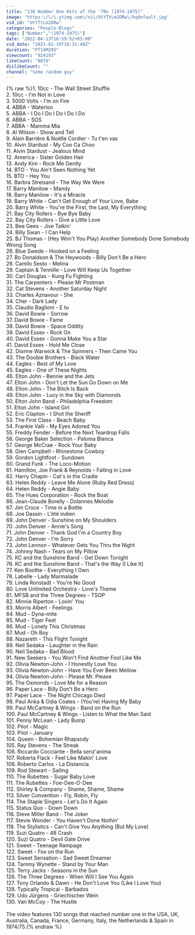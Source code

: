 ```yaml
---
title: "130 Number One Hits of the '70s (1974-1975)"
image: "https:\/\/i.ytimg.com\/vi\/UtYTtLm2DRw\/hqdefault.jpg"
vid_id: "UtYTtLm2DRw"
categories: "People-Blogs"
tags: ["Number","(1974-1975)"]
date: "2022-04-13T16:59:52+03:00"
vid_date: "2021-01-19T18:31:48Z"
duration: "PT14M29S"
viewcount: "924193"
likeCount: "8076"
dislikeCount: ""
channel: "Some random guy"
---
```

{% raw %}1. 10cc - The Wall Street Shuffle<br />2. 10cc - I'm Not in Love<br />3. 5000 Volts - I'm on Fire<br />4. ABBA - Waterloo<br />5. ABBA - I Do I Do I Do I Do I Do<br />6. ABBA - SOS<br />7. ABBA - Mamma Mia<br />8. Al Wilson - Show and Tell<br />9. Alain Barrière &amp; Noëlle Cordier - Tu t'en vas<br />10. Alvin Stardust - My Coo Ca Choo<br />11. Alvin Stardust - Jealous Mind<br />12. America - Sister Golden Hair<br />13. Andy Kim - Rock Me Gently<br />14. BTO - You Ain't Seen Nothing Yet<br />15. BTO - Hey You<br />16. Barbra Streisand - The Way We Were<br />17. Barry Manilow - Mandy<br />18. Barry Manilow - It's a Miracle<br />19. Barry White - Can't Get Enough of Your Love, Babe<br />20. Barry White - You're the First, the Last, My Everything<br />21. Bay City Rollers - Bye Bye Baby<br />22. Bay City Rollers - Give a Little Love<br />23. Bee Gees - Jive Talkin'<br />24. Billy Swan - I Can Help<br />25. BJ Thomas - (Hey Won't You Play) Another Somebody Done Somebody Wrong Song<br />26. Blue Swede - Hooked on a Feeling<br />27. Bo Donaldson &amp; The Heywoods - Billy Don't Be a Hero<br />28. Camilo Sesto - Melina<br />29. Captain &amp; Tennille - Love Will Keep Us Together<br />30. Carl Douglas - Kung Fu Fighting<br />31. The Carpenters - Please Mr Postman<br />32. Cat Stevens - Another Saturday Night<br />33. Charles Aznavour - She<br />34. Cher - Dark Lady<br />35. Claudio Baglioni - E tu<br />36. David Bowie - Sorrow<br />37. David Bowie - Fame<br />38. David Bowie - Space Oddity<br />39. David Essex - Rock On<br />40. David Essex - Gonna Make You a Star<br />41. David Essex - Hold Me Close<br />42. Dionne Warwick &amp; The Spinners - Then Came You<br />43. The Doobie Brothers - Black Water<br />44. Eagles - Best of My Love<br />45. Eagles - One of These Nights<br />46. Elton John - Bennie and the Jets<br />47. Elton John - Don't Let the Sun Go Down on Me<br />48. Elton John - The Bitch Is Back<br />49. Elton John - Lucy in the Sky with Diamonds<br />50. Elton John Band - Philadelphia Freedom<br />51. Elton John - Island Girl<br />52. Eric Clapton - I Shot the Sheriff<br />53. The First Class - Beach Baby<br />54. Frankie Valli - My Eyes Adored You<br />55. Freddy Fender - Before the Next Teardrop Falls<br />56. George Baker Selection - Paloma Blanca<br />57. George McCrae - Rock Your Baby<br />58. Glen Campbell - Rhinestone Cowboy<br />59. Gordon Lightfoot - Sundown<br />60. Grand Funk - The Loco-Motion<br />61. Hamilton, Joe Frank &amp; Reynolds - Falling in Love<br />62. Harry Chapin - Cat's in the Cradle<br />63. Helen Reddy - Leave Me Alone (Ruby Red Dress)<br />64. Helen Reddy - Angie Baby<br />65. The Hues Corporation - Rock the Boat<br />66. Jean-Claude Borelly - Dolannes Melodie<br />67. Jim Croce - Time in a Bottle<br />68. Joe Dassin - L'été indien<br />69. John Denver - Sunshine on My Shoulders<br />70. John Denver - Annie's Song<br />71. John Denver - Thank God I'm a Country Boy<br />72. John Denver - I'm Sorry<br />73. John Lennon - Whatever Gets You Thru the Night<br />74. Johnny Nash - Tears on My Pillow<br />75. KC and the Sunshine Band - Get Down Tonight<br />76. KC and the Sunshine Band - That's the Way (I Like It)<br />77. Ken Boothe - Everything I Own<br />78. Labelle - Lady Marmalade<br />79. Linda Ronstadt - You're No Good<br />80. Love Unlimited Orchestra - Love's Theme<br />81. MFSB and the Three Degrees - TSOP <br />82. Minnie Riperton - Lovin' You<br />83. Morris Albert - Feelings<br />84. Mud - Dyna-mite<br />85. Mud - Tiger Feet<br />86. Mud - Lonely This Christmas<br />87. Mud - Oh Boy<br />88. Nazareth - This Flight Tonight<br />89. Neil Sedaka - Laughter in the Rain<br />90. Neil Sedaka - Bad Blood<br />91. New Seekers - You Won't Find Another Fool Like Me<br />92. Olivia Newton-John - I Honestly Love You<br />93. Olivia Newton-John - Have You Ever Been Mellow<br />94. Olivia Newton-John - Please Mr. Please<br />95. The Osmonds - Love Me for a Reason<br />96. Paper Lace - Billy Don't Be a Hero<br />97. Paper Lace - The Night Chicago Died<br />98. Paul Anka &amp; Odia Coates - (You're) Having My Baby<br />99. Paul McCartney &amp; Wings - Band on the Run<br />100. Paul McCartney &amp; Wings - Listen to What the Man Said<br />101. Penny McLean - Lady Bump<br />102. Pilot - Magic<br />103. Pilot - January<br />104. Queen - Bohemian Rhapsody<br />105. Ray Stevens - The Streak<br />106. Riccardo Cocciante - Bella senz'anima <br />107. Roberta Flack - Feel Like Makin' Love<br />108. Roberto Carlos - La Distancia<br />109. Rod Stewart - Sailing<br />110. The Rubettes - Sugar Baby Love<br />111. The Rubettes - Foe-Dee-O-Dee<br />112. Shirley &amp; Company - Shame, Shame, Shame<br />113. Silver Convention - Fly, Robin, Fly<br />114. The Staple Singers - Let's Do It Again<br />115. Status Quo - Down Down<br />116. Steve Miller Band - The Joker<br />117. Stevie Wonder - You Haven't Done Nothin'<br />118. The Stylistics - Can't Give You Anything (But My Love)<br />119. Suzi Quatro - 48 Crash<br />120. Suzi Quatro - Devil Gate Drive<br />121. Sweet   - Teenage Rampage<br />122. Sweet - Fox on the Run<br />123. Sweet Sensation - Sad Sweet Dreamer<br />124. Tammy Wynette - Stand by Your Man<br />125. Terry Jacks - Seasons in the Sun<br />126. The Three Degrees - When Will I See You Again<br />127. Tony Orlando &amp; Dawn - He Don't Love You (Like I Love You)<br />128. Typically Tropical - Barbados<br />129. Udo Jürgens - Griechischer Wein<br />130. Van McCoy - The Hustle<br /><br />The video features 130 songs that reached number one in the USA, UK, Australia, Canada, France, Germany, Italy, the Netherlands &amp; Spain in 1974/75.{% endraw %}
